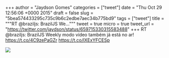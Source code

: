 
+++
author = "Jaydson Gomes"
categories = ["tweet"]
date = "Thu Oct 29 12:56:06 +0000 2015"
draft = false
slug = "5bea574433295c735c9b6c2edbe7aec34b775bd9"
tags = ["tweet"]
title = """RT @braziljs: BrazilJS We..."""
tweet = true
micro = true
tweet_url = "https://twitter.com/jaydson/status/659715330315583488"
+++
RT @braziljs: BrazilJS Weekly modo vídeo também já está no ar! https://t.co/4C9zePaGZr https://t.co/lXExYFCESp

![](/images/tweet-media/659715330315583488-CSfHTBGXAAMsQCF.png)